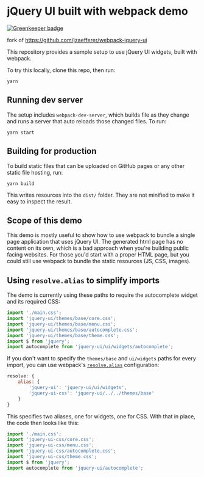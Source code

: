 # jQuery UI built with webpack demo

[![Greenkeeper badge](https://badges.greenkeeper.io/yoanmarchal/webpack-jquery-ui.svg)](https://greenkeeper.io/)

fork of https://github.com/jzaefferer/webpack-jquery-ui

This repository provides a sample setup to use jQuery UI widgets, built
with webpack.

To try this locally, clone this repo, then run:

	yarn

## Running dev server

The setup includes `webpack-dev-server`, which builds file as they change and runs a server that auto reloads those changed files. To run:

	yarn start

## Building for production

To build static files that can be uploaded on GitHub pages or any other static file hosting, run:

	yarn build

This writes resources into the `dist/` folder. They are not minified to make it easy to inspect the result.

## Scope of this demo

This demo is mostly useful to show how to use webpack to bundle a single page application that uses jQuery UI. The generated html page has no content on its own, which is a bad approach when you're building public facing websites. For those you'd start with a proper HTML page, but you could still use webpack to bundle the static resources (JS, CSS, images).

## Using `resolve.alias` to simplify imports

The demo is currently using these paths to require the autocomplete widget and its required CSS:

```js
import './main.css';
import 'jquery-ui/themes/base/core.css';
import 'jquery-ui/themes/base/menu.css';
import 'jquery-ui/themes/base/autocomplete.css';
import 'jquery-ui/themes/base/theme.css';
import $ from 'jquery';
import autocomplete from 'jquery-ui/ui/widgets/autocomplete';
```

If you don't want to specify the `themes/base` and `ui/widgets` paths for every import, you can use webpack's [`resolve.alias`](https://webpack.github.io/docs/configuration.html#resolve-alias) configuration:

```js
resolve: {
	alias: {
		'jquery-ui': 'jquery-ui/ui/widgets',
		'jquery-ui-css': 'jquery-ui/../../themes/base'
	}
}
```
This specifies two aliases, one for widgets, one for CSS. With that in place, the code then looks like this:
```js
import './main.css';
import 'jquery-ui-css/core.css';
import 'jquery-ui-css/menu.css';
import 'jquery-ui-css/autocomplete.css';
import 'jquery-ui-css/theme.css';
import $ from 'jquery';
import autocomplete from 'jquery-ui/autocomplete';
```
